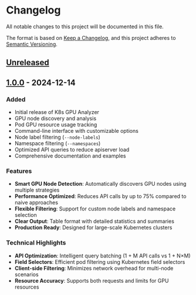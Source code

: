 # Changelog

All notable changes to this project will be documented in this file.

The format is based on [Keep a Changelog](https://keepachangelog.com/en/1.0.0/),
and this project adheres to [Semantic Versioning](https://semver.org/spec/v2.0.0.html).

## [Unreleased]

## [1.0.0] - 2024-12-14

### Added
- Initial release of K8s GPU Analyzer
- GPU node discovery and analysis
- Pod GPU resource usage tracking
- Command-line interface with customizable options
- Node label filtering (`--node-labels`)
- Namespace filtering (`--namespaces`)
- Optimized API queries to reduce apiserver load
- Comprehensive documentation and examples

### Features
- **Smart GPU Node Detection**: Automatically discovers GPU nodes using multiple strategies
- **Performance Optimized**: Reduces API calls by up to 75% compared to naive approaches
- **Flexible Filtering**: Support for custom node labels and namespace selection
- **Clear Output**: Table format with detailed statistics and summaries
- **Production Ready**: Designed for large-scale Kubernetes clusters

### Technical Highlights
- **API Optimization**: Intelligent query batching (1 + M API calls vs 1 + N×M)
- **Field Selectors**: Efficient pod filtering using Kubernetes field selectors
- **Client-side Filtering**: Minimizes network overhead for multi-node scenarios
- **Resource Accuracy**: Supports both requests and limits for GPU resources

[Unreleased]: https://github.com/Kevin857/k8s-gpu-analyzer/compare/v1.0.0...HEAD
[1.0.0]: https://github.com/Kevin857/k8s-gpu-analyzer/releases/tag/v1.0.0
